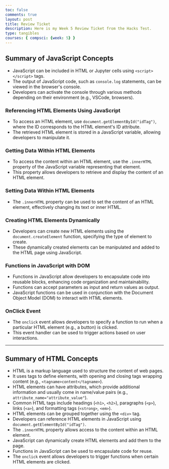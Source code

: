 ```yaml
---
toc: false
comments: true
layout: post
title: Review Ticket
description: Here is my Week 5 Review Ticket from the Hacks Test.
type: tangibles
courses: { compsci: {week: 5} }
---
```



## Summary of JavaScript Concepts
- JavaScript can be included in HTML or Jupyter cells using `<script></script>` tags.
- The output of JavaScript code, such as `console.log` statements, can be viewed in the browser's console.
- Developers can activate the console through various methods depending on their environment (e.g., VSCode, browsers).

### Referencing HTML Elements Using JavaScript
- To access an HTML element, use `document.getElementById("idTag")`, where the ID corresponds to the HTML element's ID attribute.
- The retrieved HTML element is stored in a JavaScript variable, allowing developers to manipulate it.

### Getting Data Within HTML Elements
- To access the content within an HTML element, use the `.innerHTML` property of the JavaScript variable representing that element.
- This property allows developers to retrieve and display the content of an HTML element.

### Setting Data Within HTML Elements
- The `.innerHTML` property can be used to set the content of an HTML element, effectively changing its text or inner HTML.

### Creating HTML Elements Dynamically
- Developers can create new HTML elements using the `document.createElement` function, specifying the type of element to create.
- These dynamically created elements can be manipulated and added to the HTML page using JavaScript.

### Functions in JavaScript with DOM
- Functions in JavaScript allow developers to encapsulate code into reusable blocks, enhancing code organization and maintainability.
- Functions can accept parameters as input and return values as output.
- JavaScript functions can be used in conjunction with the Document Object Model (DOM) to interact with HTML elements.

### OnClick Event
- The `onclick` event allows developers to specify a function to run when a particular HTML element (e.g., a button) is clicked.
- This event handler can be used to trigger actions based on user interactions.
---

## Summary of HTML Concepts
- HTML is a markup language used to structure the content of web pages.
- It uses tags to define elements, with opening and closing tags wrapping content (e.g., `<tagname>content</tagname>`).
- HTML elements can have attributes, which provide additional information and usually come in name/value pairs (e.g., `attribute_name="attribute_value"`).
- Common HTML tags include headings (`<h1>`, `<h2>`), paragraphs (`<p>`), links (`<a>`), and formatting tags (`<strong>`, `<em>`).
- HTML elements can be grouped together using the `<div>` tag.
- Developers can reference HTML elements in JavaScript using `document.getElementById("idTag")`.
- The `.innerHTML` property allows access to the content within an HTML element.
- JavaScript can dynamically create HTML elements and add them to the page.
- Functions in JavaScript can be used to encapsulate code for reuse.
- The `onclick` event allows developers to trigger functions when certain HTML elements are clicked.
